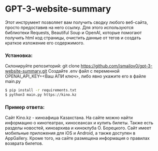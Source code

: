 # GPT-3-website-summary

Этот инструмент позволяет вам получить сводку любого веб-сайта, просто предоставив на него ссылку. Для этого используются библиотеки Requests, Beautiful Soup и OpenAI, которые помогают получить html код страницы, очистить данные от тегов и создать краткое изложение его содержимого.


### Установка:
Склонируйте репозиторий: git clone https://github.com/ismailov0/gpt-3-website-summary.git
Создайте .env файл с переменной OPENAI_API_KEY=<Ваш АПИ ключ>, либо явно укажите его в файле main.py
```sh
$ pip install -r requirements.txt
$ python3 main.py https://kino.kz
```

### Пример ответа:
Сайт Kino.kz - киноафиша Казахстана. На сайте можно найти информацию о кинотеатрах, киносеансах и купить билеты. Также есть разделы новостей, киноархива и киноклуба О. Борецкого. Сайт имеет мобильные приложения для iOS и Android, а также доступен в AppGallery. Кроме того, на сайте размещена информация о правилах возврата билетов.